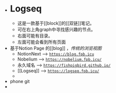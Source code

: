 - # Logseq
	- 这是一款基于[[block]]的[[双链]]笔记。
	- 可在右上角graph中寻找感兴趣的节点。
	- 右面可能有目录。
	- 左面可能会看到所有页面
- 基于Notion Page 的[[blog]] ，*传统的浏览视图*
	- NotionNext --> [ `https://blog.fpb.icu`](https://blog.fpb.icu/)
	- Nobelium --> [`https://nobelium.fpb.icu/`](https://nobelium.fpb.icu/)
	- 永久域名 --> [ `https://fishpigbird.github.io/`](https://fishpigbird.github.io/)
	- [[Logseq]]  --> [ `https://logseq.fpb.icu/`](https://logseq.fpb.icu/)
	-
- phone git
-

